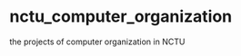 nctu_computer_organization
==========================

the projects of computer organization in NCTU
